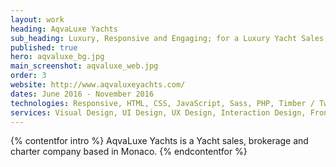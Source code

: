 ```yaml
---
layout: work
heading: AqvaLuxe Yachts
sub_heading: Luxury, Responsive and Engaging; for a Luxury Yacht Sales & Charter Company
published: true
hero: aqvaluxe_bg.jpg
main_screenshot: aqvaluxe_web.jpg
order: 3
website: http://www.aqvaluxeyachts.com/
dates: June 2016 - November 2016
technologies: Responsive, HTML, CSS, JavaScript, Sass, PHP, Timber / Twig, WordPress, jQuery
services: Visual Design, UI Design, UX Design, Interaction Design, Front-End Build, Database Design & Admin, Back-End Development
---
```


{% contentfor intro %}
AqvaLuxe Yachts is a Yacht sales, brokerage and charter company based in Monaco.
{% endcontentfor %}
